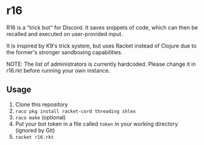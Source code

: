 # r16

R16 is a "trick bot" for Discord. It saves snippets of code, which can then be recalled and executed on user-provided input.

It is inspired by K9's trick system, but uses Racket instead of Clojure due to the former's stronger sandboxing capabilities.

NOTE: The list of administrators is currently hardcoded. Please change it in r16.rkt before running your own instance.

## Usage
1. Clone this repository
2. `raco pkg install racket-cord threading shlex`
3. `raco make` (optional)
4. Put your bot token in a file called `token` in your working directory (ignored by Git)
5. `racket r16.rkt`

